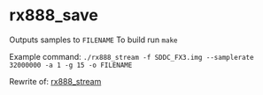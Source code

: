 # rx888_save
Outputs samples to `FILENAME` To build run `make`

Example command: `./rx888_stream -f SDDC_FX3.img --samplerate 32000000 -a 1 -g 15 -o FILENAME`

Rewrite of: [rx888_stream](https://github.com/rhgndf/rx888_stream)
